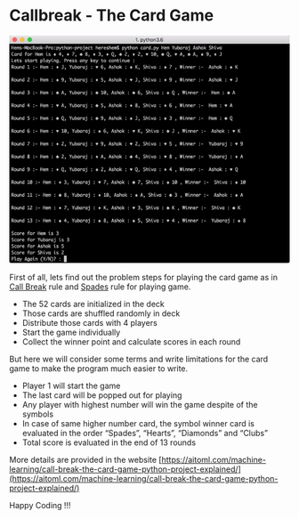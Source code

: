 # Callbreak - The Card Game

![Call Break the card game in python explained](play_game.jpg)

First of all, lets find out the problem steps for playing the card game as in [Call Break](http://locomotion.in/callbreak/) rule and [Spades](https://www.pagat.com/auctionwhist/spades.html) rule for playing game.

- The 52 cards are initialized in the deck
- Those cards are shuffled randomly in deck
- Distribute those cards with 4 players
- Start the game individually
- Collect the winner point and calculate scores in each round


But here we will consider some terms and write limitations for the card game to make the program much easier to write.

- Player 1 will start the game
- The last card will be popped out for playing
- Any player with highest number will win the game despite of the symbols
- In case of same higher number card, the symbol winner card is evaluated in the order “Spades”, “Hearts”, “Diamonds” and “Clubs”
- Total score is evaluated in the end of 13 rounds

More details are provided in the website [https://aitoml.com/machine-learning/call-break-the-card-game-python-project-explained/](https://aitoml.com/machine-learning/call-break-the-card-game-python-project-explained/)

Happy Coding !!!